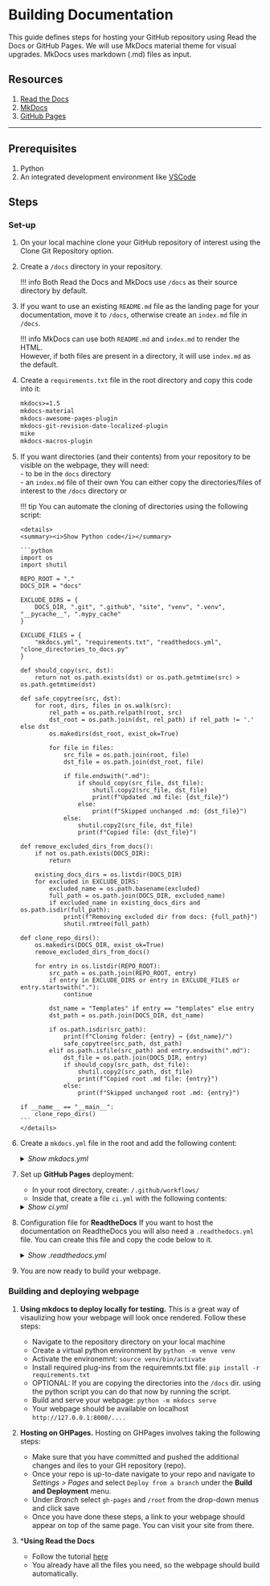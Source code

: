 # Building Documentation

This guide defines steps for hosting your GitHub repository using Read the Docs or GitHub Pages. We will use MkDocs material theme for visual upgrades. MkDocs uses markdown (.md) files as input. 

## Resources

   1. [Read the Docs](https://docs.readthedocs.com/platform/stable/)
   2. [MkDocs](https://www.mkdocs.org/)
   3. [GitHub Pages](https://pages.github.com/)
---

## Prerequisites

   1. Python
   2. An integrated development environment like [VSCode](https://code.visualstudio.com/)

## Steps

### Set-up

1. On your local machine clone your GitHub repository of interest using the Clone Git Repository option.

2. Create a `/docs` directory in your repository.

    !!! info
        Both Read the Docs and MkDocs use `/docs` as their source directory by default.

3. If you want to use an existing `README.md` file as the landing page for your documentation, move it to `/docs`, otherwise create an `index.md` file in `/docs`.

    !!! info
        MkDocs can use both `README.md` and `index.md` to render the HTML.  
        However, if both files are present in a directory, it will use `index.md` as the default.

4. Create a `requirements.txt` file in the root directory and copy this code into it:

    ```txt
    mkdocs>=1.5
    mkdocs-material
    mkdocs-awesome-pages-plugin
    mkdocs-git-revision-date-localized-plugin
    mike
    mkdocs-macros-plugin
    ```

5.  If you want directories (and their contents) from your repository to be visible on the webpage, they will need:  
        - to be in the `docs` directory  
        - an `index.md` file of their own
    You can either copy the directories/files of interest to the `/docs` directory or

    !!! tip
        You can automate the cloning of directories using the following script:

        <details>
        <summary><i>Show Python code</i></summary>

        ```python
        import os
        import shutil

        REPO_ROOT = "."
        DOCS_DIR = "docs"

        EXCLUDE_DIRS = {
            DOCS_DIR, ".git", ".github", "site", "venv", ".venv", "__pycache__", ".mypy_cache"
        }

        EXCLUDE_FILES = {
            "mkdocs.yml", "requirements.txt", "readthedocs.yml", "clone_directories_to_docs.py"
        }

        def should_copy(src, dst):
            return not os.path.exists(dst) or os.path.getmtime(src) > os.path.getmtime(dst)

        def safe_copytree(src, dst):
            for root, dirs, files in os.walk(src):
                rel_path = os.path.relpath(root, src)
                dst_root = os.path.join(dst, rel_path) if rel_path != '.' else dst
                os.makedirs(dst_root, exist_ok=True)

                for file in files:
                    src_file = os.path.join(root, file)
                    dst_file = os.path.join(dst_root, file)

                    if file.endswith(".md"):
                        if should_copy(src_file, dst_file):
                            shutil.copy2(src_file, dst_file)
                            print(f"Updated .md file: {dst_file}")
                        else:
                            print(f"Skipped unchanged .md: {dst_file}")
                    else:
                        shutil.copy2(src_file, dst_file)
                        print(f"Copied file: {dst_file}")

        def remove_excluded_dirs_from_docs():
            if not os.path.exists(DOCS_DIR):
                return

            existing_docs_dirs = os.listdir(DOCS_DIR)
            for excluded in EXCLUDE_DIRS:
                excluded_name = os.path.basename(excluded)
                full_path = os.path.join(DOCS_DIR, excluded_name)
                if excluded_name in existing_docs_dirs and os.path.isdir(full_path):
                    print(f"Removing excluded dir from docs: {full_path}")
                    shutil.rmtree(full_path)

        def clone_repo_dirs():
            os.makedirs(DOCS_DIR, exist_ok=True)
            remove_excluded_dirs_from_docs()

            for entry in os.listdir(REPO_ROOT):
                src_path = os.path.join(REPO_ROOT, entry)
                if entry in EXCLUDE_DIRS or entry in EXCLUDE_FILES or entry.startswith("."):
                    continue

                dst_name = "Templates" if entry == "templates" else entry
                dst_path = os.path.join(DOCS_DIR, dst_name)

                if os.path.isdir(src_path):
                    print(f"Cloning folder: {entry} → {dst_name}/")
                    safe_copytree(src_path, dst_path)
                elif os.path.isfile(src_path) and entry.endswith(".md"):
                    dst_file = os.path.join(DOCS_DIR, entry)
                    if should_copy(src_path, dst_file):
                        shutil.copy2(src_path, dst_file)
                        print(f"Copied root .md file: {entry}")
                    else:
                        print(f"Skipped unchanged root .md: {entry}")

        if __name__ == "__main__":
            clone_repo_dirs()
        ```
        </details>

6. Create a `mkdocs.yml` file in the root and add the following content:

    <details>
    <summary><i>Show mkdocs.yml</i></summary>

    ```yaml
    site_name: UPSCb Common Documentation
    site_url: https://your-username.github.io/Documentation_example/

    docs_dir: docs
    site_dir: site

    theme:
      name: material
      language: en
      palette:
        - scheme: default
          toggle:
            icon: material/toggle-switch-off-outline
            name: Switch to dark mode
          primary: light blue
          accent: purple
        - scheme: slate
          toggle:
            icon: material/toggle-switch
            name: Switch to light mode
          primary: indigo
          accent: deep purple
      features:
        - navigation.tabs
        - navigation.tabs.sticky
        - navigation.sections
        - toc.follow
        - search.suggest
        - search.highlight
        - content.tabs.link
        - content.code.annotation
        - content.code.copy

    extra:
      version:
        provider: mike

    plugins:
      - search
      - awesome-pages
      - git-revision-date-localized:
          type: date
      - mike
      - macros

    markdown_extensions:
      - admonition
      - pymdownx.details
      - pymdownx.superfences
    ```
    </details>

7. Set up **GitHub Pages** deployment:
    - In your root directory, create: `/.github/workflows/`
    - Inside that, create a file `ci.yml` with the following contents:

    <details>
    <summary><i>Show ci.yml</i></summary>

    ```yaml
    name: ci

    on:
      push:
        branches:
          - main
          - master

    permissions:
      contents: write

    jobs:
      deploy:
        runs-on: ubuntu-latest

        steps:
          - uses: actions/checkout@v3
          - uses: actions/setup-python@v4
            with:
              python-version: '3.x'
          - uses: actions/cache@v3
            with:
              key: {% raw %}${{ github.ref }}{% endraw %}
              path: .cache

          - run: pip install -r requirements.txt
          - run: python clone_directories_to_docs.py
          - run: mkdocs gh-deploy --force
    ```
    </details>

8. Configuration file for **ReadtheDocs**
    If you want to host the documentation on ReadtheDocs you will also need a `.readthedocs.yml` file. You can create this file and copy the code below to it. 

    <details>
    <summary><i>Show .readthedocs.yml</i></summary>

    ```yml
        version: 2

        build:
          os: ubuntu-22.04
          tools:
           python: "3.10"

        python:
          install:
            - requirements: requirements.txt
        
        mkdocs:
          configuration: mkdocs.yml
    ```
    </details>

9. You are now ready to build your webpage.

### Building and deploying webpage

1. **Using mkdocs to deploy locally for testing.** This is a great way of visaulizing how your webpage will look once rendered. Follow these steps:  
    - Navigate to the repository directory on your local machine
    - Create a virtual python environment by `python -m venve venv`
    - Activate the environemnt: `source venv/bin/activate`
    - Install required plug-ins from the requiremnts.txt file: `pip install -r requirements.txt`
    - OPTIONAL: If you are copying the directories into the `/docs` dir. using the python script you can do that now by running the script. 
    - Build and serve your webpage: `python -m mkdocs serve`
    - Your webpage should be available on localhost `http://127.0.0.1:8000/....`

2. **Hosting on GHPages.** Hosting on GHPages involves taking the following steps:
    - Make sure that you have committed and pushed the additional changes and iles to your GH repository (repo).
    - Once your repo is up-to-date navigate to your repo and navigate to *Settings > Pages* and select `Deploy from a branch` under the **Build and Deployment** menu. 
    - Under *Branch* select `gh-pages` and `/root` from the drop-down menus and click save
    - Once you have done these steps, a link to your webpage should appear on top of the same page. You can visit your site from there.

3. ***Using Read the Docs**
    - Follow the tutorial [here](https://docs.readthedocs.com/platform/stable/tutorial/index.html)
    - You already have all the files you need, so the webpage should build automatically.

